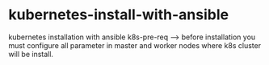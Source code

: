 # kubernetes-install-with-ansible
kubernetes installation with ansible
k8s-pre-req --> before installation you must configure all parameter in master and worker nodes where k8s cluster will be install.

